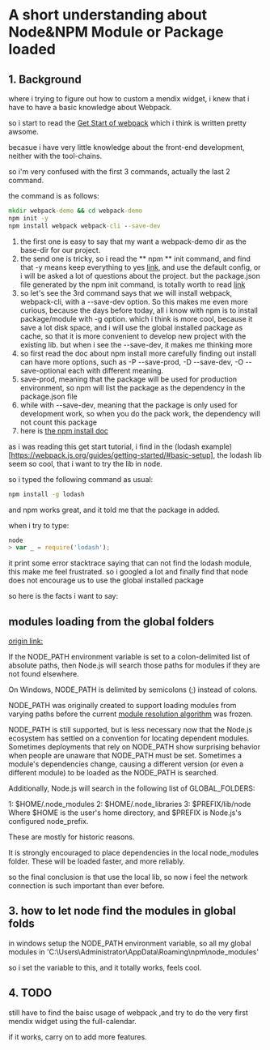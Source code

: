 A short understanding about Node&NPM Module or Package loaded
===

## 1. Background 
where i trying to figure out how to custom a mendix widget, i knew that i have to have a basic knowledge about Webpack.

so i start to read the [Get Start of webpack](https://webpack.js.org/guides/getting-started/) which i think is written pretty awsome.

becasue i have very little knowledge about the front-end development, neither with the tool-chains.

so i'm very confused with the first 3 commands, actually the last 2 command.

the command is as follows:

```cmd
mkdir webpack-demo && cd webpack-demo
npm init -y
npm install webpack webpack-cli --save-dev
```

1. the first one is easy to say that my want a webpack-demo dir as the base-dir for our project.
2. the send one is tricky, so i read the ** npm ** init command, and find that -y means keep everything to yes [link](https://docs.npmjs.com/cli/init), and use the default config, or i will be asked a lot of questions about the project. but the package.json file generated by the npm init command, is totally worth to read [link](https://docs.npmjs.com/files/package.json)
3. so let's see the 3rd command says that we will install webpack, webpack-cli, with a --save-dev option. So this makes me even more curious, because the days before today, all i know with npm is to install package/module with -g option. which i think is more cool, because it save a lot disk space, and i will use the global installed package as cache, so that it is more convenient to develop new project with the existing lib. but when i see the --save-dev, it makes me thinking more
4. so first read the doc about npm install more carefully finding out install can have more options, such as -P --save-prod, -D --save-dev, -O --save-optional each with different meaning.
5. save-prod, meaning that the package will be used for production environment, so npm will list the package as the dependency in the package.json file
6. while with --save-dev, meaning that the package is only used for development work, so when you do the pack work, the dependency will not count this package
7.  here is [the npm install doc](https://docs.npmjs.com/cli/install)

as i was reading this get start tutorial, i find in the (lodash example)[https://webpack.js.org/guides/getting-started/#basic-setup], the lodash lib seem so cool, that i want to try the lib in node.

so i typed the following command as usual:

```cmd
npm install -g lodash
```

and npm works great, and it told me that the package in added.

when i try to type:

```javascript
node
> var _ = require('lodash');
```

it print some error stacktrace saying that can not find the lodash module, this make me feel frustrated. so i googled a lot and finally find that node does not encourage us to use the global installed package

so here is the facts i want to say:

## modules loading from the global folders
[origin link:](
https://nodejs.org/api/modules.html#modules_loading_from_the_global_folders)

If the NODE_PATH environment variable is set to a colon-delimited list of absolute paths, then Node.js will search those paths for modules if they are not found elsewhere.

On Windows, NODE_PATH is delimited by semicolons (;) instead of colons.

NODE_PATH was originally created to support loading modules from varying paths before the current [module resolution algorithm](https://nodejs.org/api/modules.html#modules_all_together) was frozen.

NODE_PATH is still supported, but is less necessary now that the Node.js ecosystem has settled on a convention for locating dependent modules. Sometimes deployments that rely on NODE_PATH show surprising behavior when people are unaware that NODE_PATH must be set. Sometimes a module's dependencies change, causing a different version (or even a different module) to be loaded as the NODE_PATH is searched.

Additionally, Node.js will search in the following list of GLOBAL_FOLDERS:

1: $HOME/.node_modules
2: $HOME/.node_libraries
3: $PREFIX/lib/node
Where $HOME is the user's home directory, and $PREFIX is Node.js's configured node_prefix.

These are mostly for historic reasons.

It is strongly encouraged to place dependencies in the local node_modules folder. These will be loaded faster, and more reliably.

so the final conclusion is that use the local lib, so now i feel the network connection is such important than ever before.

## 3. how to let node find the modules in global folds

in windows setup the NODE_PATH environment variable, so all my global modules in 'C:\Users\Administrator\AppData\Roaming\npm\node_modules'

so i set the variable to this, and it totally works, feels cool.

## 4. TODO

still have to find the baisc usage of webpack ,and try to do the very first mendix widget using the full-calendar.

if it works, carry on to add more features.